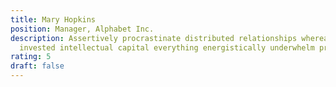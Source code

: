 ```yaml
---
title: Mary Hopkins
position: Manager, Alphabet Inc.
description: Assertively procrastinate distributed relationships whereas equity
  invested intellectual capital everything energistically underwhelm proactive.
rating: 5
draft: false
---
```

